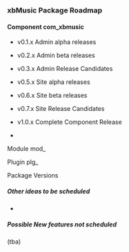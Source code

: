 ### xbMusic Package Roadmap

#### Component com_xbmusic

- v0.1.x Admin alpha releases

- v0.2.x Admin beta releases

- v0.3.x Admin Release Candidates

- v0.5.x Site alpha releases

- v0.6.x Site beta releases

- v0.7.x Site Release Candidates

- v1.0.x Complete Component Release

- 

Module mod_



Plugin plg_



Package Versions



##### Other ideas to be scheduled

- 



##### Possible New features not scheduled

(tba)

